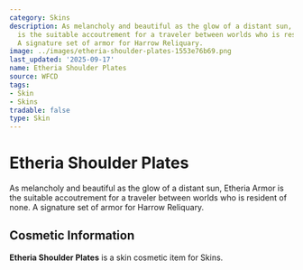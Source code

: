 ```yaml
---
category: Skins
description: As melancholy and beautiful as the glow of a distant sun, Etheria Armor
  is the suitable accoutrement for a traveler between worlds who is resident of none.
  A signature set of armor for Harrow Reliquary.
image: ../images/etheria-shoulder-plates-1553e76b69.png
last_updated: '2025-09-17'
name: Etheria Shoulder Plates
source: WFCD
tags:
- Skin
- Skins
tradable: false
type: Skin
---
```


# Etheria Shoulder Plates

As melancholy and beautiful as the glow of a distant sun, Etheria Armor is the suitable accoutrement for a traveler between worlds who is resident of none. A signature set of armor for Harrow Reliquary.

## Cosmetic Information

**Etheria Shoulder Plates** is a skin cosmetic item for Skins.

